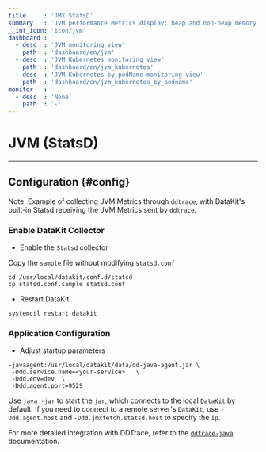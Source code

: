 ```yaml
---
title     : 'JMX StatsD'
summary   : 'JVM performance Metrics display: heap and non-heap memory, threads, class loading count, etc.'
__int_icon: 'icon/jvm'
dashboard :
  - desc  : 'JVM monitoring view'
    path  : 'dashboard/en/jvm'
  - desc  : 'JVM Kubernetes monitoring view'
    path  : 'dashboard/en/jvm_kubernetes'
  - desc  : 'JVM Kubernetes by podName monitoring view'
    path  : 'dashboard/en/jvm_kubernetes_by_podname'
monitor   :
  - desc  : 'None'
    path  : '-'
---
```


<!-- markdownlint-disable MD025 -->
# JVM (StatsD)
<!-- markdownlint-enable -->
---

## Configuration {#config}

Note: Example of collecting JVM Metrics through `ddtrace`, with DataKit's built-in Statsd receiving the JVM Metrics sent by `ddtrace`.

### Enable DataKit Collector

- Enable the `Statsd` collector

Copy the `sample` file without modifying `statsd.conf`

```shell
cd /usr/local/datakit/conf.d/statsd
cp statsd.conf.sample statsd.conf
```

- Restart DataKit

```shell
systemctl restart datakit
```

### Application Configuration

- Adjust startup parameters


```shell
-javaagent:/usr/local/datakit/data/dd-java-agent.jar \
 -Ddd.service.name=<your-service>   \
 -Ddd.env=dev  \
 -Ddd.agent.port=9529  
```

Use `java -jar` to start the `jar`, which connects to the local `DataKit` by default. If you need to connect to a remote server's `DataKit`, use `-Ddd.agent.host` and `-Ddd.jmxfetch.statsd.host` to specify the `ip`.

For more detailed integration with DDTrace, refer to the [`ddtrace-java`](ddtrace-java.md) documentation.